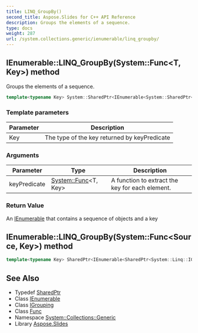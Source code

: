 ```yaml
---
title: LINQ_GroupBy()
second_title: Aspose.Slides for C++ API Reference
description: Groups the elements of a sequence.
type: docs
weight: 287
url: /system.collections.generic/ienumerable/linq_groupby/
---
```

## IEnumerable::LINQ_GroupBy(System::Func\<T, Key\>) method


Groups the elements of a sequence.

```cpp
template<typename Key> System::SharedPtr<IEnumerable<System::SharedPtr<System::Linq::IGrouping<Key, T>>>> System::Collections::Generic::IEnumerable<T>::LINQ_GroupBy(System::Func<T, Key> keyPredicate)
```


### Template parameters

| Parameter | Description |
| --- | --- |
| Key | The type of the key returned by keyPredicate |

### Arguments

| Parameter | Type | Description |
| --- | --- | --- |
| keyPredicate | [System::Func](../../../system/func/)\<T, Key\> | A function to extract the key for each element. |

### Return Value

An [IEnumerable](../) that contains a sequence of objects and a key

## IEnumerable::LINQ_GroupBy(System::Func\<Source, Key\>) method




```cpp
template<typename Key> SharedPtr<IEnumerable<SharedPtr<System::Linq::IGrouping<Key, Source>>>> System::Collections::Generic::IEnumerable<T>::LINQ_GroupBy(System::Func<Source, Key> keyPredicate)
```

## See Also

* Typedef [SharedPtr](../../../system/sharedptr/)
* Class [IEnumerable](../)
* Class [IGrouping](../../../system.linq/igrouping/)
* Class [Func](../../../system/func/)
* Namespace [System::Collections::Generic](../../)
* Library [Aspose.Slides](../../../)
